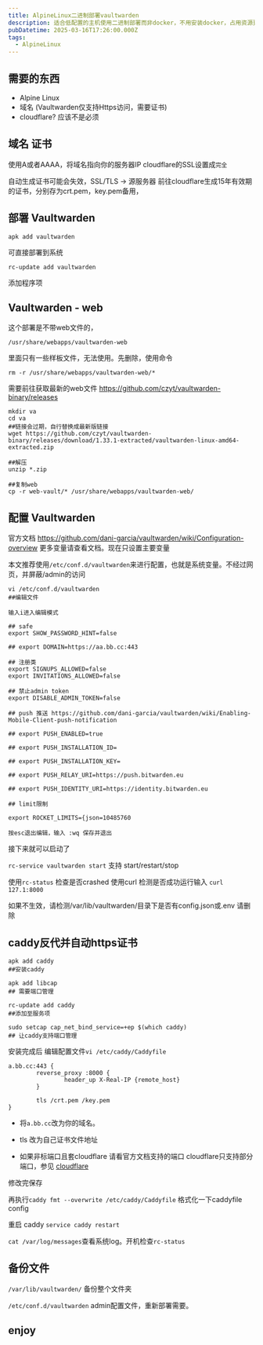 ```yaml
---
title: AlpineLinux二进制部署vaultwarden
description: 适合低配置的主机使用二进制部署而非docker，不用安装docker，占用资源更低。磁盘内存要求更小
pubDatetime: 2025-03-16T17:26:00.000Z
tags:
  - AlpineLinux
---
```

## 需要的东西
- Alpine Linux
- 域名 (Vaultwarden仅支持Https访问，需要证书)
- cloudflare? 应该不是必须

## 域名 证书

使用A或者AAAA，将域名指向你的服务器IP
cloudflare的SSL设置成`完全`

自动生成证书可能会失效，SSL/TLS -> 源服务器 
前往cloudflare生成15年有效期的证书，分别存为crt.pem，key.pem备用，

## 部署 Vaultwarden

 `apk add vaultwarden` 

可直接部署到系统

`rc-update add vaultwarden`  

添加程序项

##  Vaultwarden - web

这个部署是不带web文件的，

`/usr/share/webapps/vaultwarden-web` 

里面只有一些样板文件，无法使用。先删除，使用命令

`rm -r /usr/share/webapps/vaultwarden-web/*`


需要前往获取最新的web文件
https://github.com/czyt/vaultwarden-binary/releases

```
mkdir va
cd va
##链接会过期，自行替换成最新版链接
wget https://github.com/czyt/vaultwarden-binary/releases/download/1.33.1-extracted/vaultwarden-linux-amd64-extracted.zip

##解压
unzip *.zip

##复制web
cp -r web-vault/* /usr/share/webapps/vaultwarden-web/
```

## 配置 Vaultwarden

官方文档 https://github.com/dani-garcia/vaultwarden/wiki/Configuration-overview
更多变量请查看文档。现在只设置主要变量

本文推荐使用`/etc/conf.d/vaultwarden`来进行配置，也就是系统变量。不经过网页，并屏蔽/admin的访问

```
vi /etc/conf.d/vaultwarden 
##编辑文件

输入i进入编辑模式

## safe
export SHOW_PASSWORD_HINT=false

## export DOMAIN=https://aa.bb.cc:443

## 注册类
export SIGNUPS_ALLOWED=false
export INVITATIONS_ALLOWED=false

## 禁止admin token
export DISABLE_ADMIN_TOKEN=false

## push 推送 https://github.com/dani-garcia/vaultwarden/wiki/Enabling-Mobile-Client-push-notification

## export PUSH_ENABLED=true

## export PUSH_INSTALLATION_ID=

## export PUSH_INSTALLATION_KEY=

## export PUSH_RELAY_URI=https://push.bitwarden.eu

## export PUSH_IDENTITY_URI=https://identity.bitwarden.eu

## limit限制

export ROCKET_LIMITS={json=10485760

按esc退出编辑，输入 :wq 保存并退出
```

接下来就可以启动了

`rc-service vaultwarden start`  支持 start/restart/stop

使用`rc-status` 检查是否crashed
使用curl 检测是否成功运行输入 `curl 127.1:8000`

如果不生效，请检测/var/lib/vaultwarden/目录下是否有config.json或.env 请删除


## caddy反代并自动https证书

```
apk add caddy
##安装caddy

apk add libcap
## 需要端口管理

rc-update add caddy
##添加至服务项

sudo setcap cap_net_bind_service=+ep $(which caddy)
## 让caddy支持端口管理
```

安装完成后 编辑配置文件`vi /etc/caddy/Caddyfile`

```
a.bb.cc:443 {
        reverse_proxy :8000 {
                header_up X-Real-IP {remote_host}
        }

        tls /crt.pem /key.pem
}
```

- 将`a.bb.cc`改为你的域名。

- tls 改为自己证书文件地址

- 如果非标端口且套cloudflare 请看官方文档支持的端口
cloudflare只支持部分端口，参见 [cloudflare](https://developers.cloudflare.com/fundamentals/reference/network-ports/)

修改完保存

再执行`caddy fmt --overwrite /etc/caddy/Caddyfile` 格式化一下caddyfile config

重启 caddy `service caddy restart`

`cat /var/log/messages`查看系统log。开机检查`rc-status`



## 备份文件 

`/var/lib/vaultwarden/` 备份整个文件夹 

`/etc/conf.d/vaultwarden` admin配置文件，重新部署需要。

## enjoy
